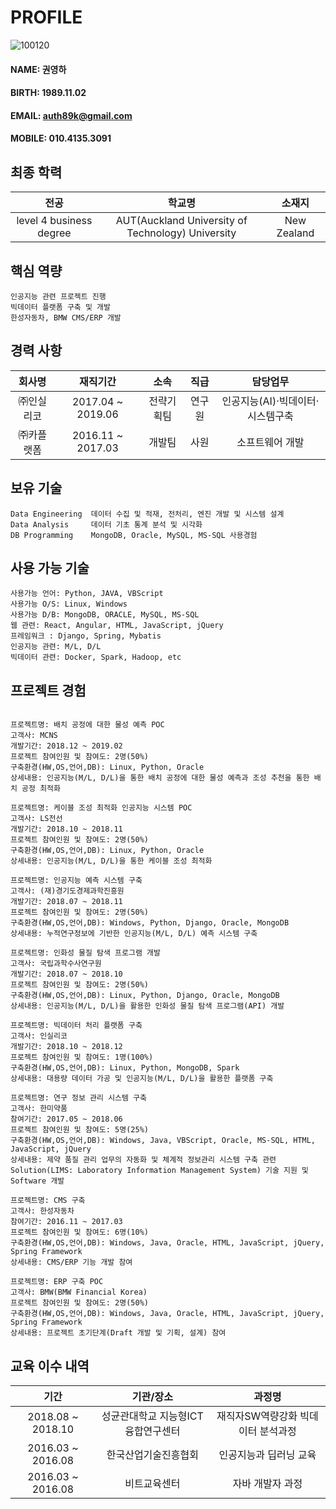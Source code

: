 # PROFILE
![100120](https://user-images.githubusercontent.com/49545717/56680155-aad19180-6701-11e9-880c-1396455f856c.jpg)
#### NAME: 권영하
#### BIRTH: 1989.11.02
#### EMAIL: auth89k@gmail.com
#### MOBILE: 010.4135.3091

## 최종 학력
|**전공**|**학교명**|**소재지**|
|:--------:|:--------:|:--------:|
| level 4 business degree | AUT(Auckland University of Technology) University | New Zealand|

## 핵심 역량
```
인공지능 관련 프로젝트 진행
빅데이터 플랫폼 구축 및 개발
한성자동차, BMW CMS/ERP 개발
```

## 경력 사항
|**회사명**|**재직기간**|**소속**|**직급**|**담당업무**|
|:--------:|:--------:|:--------:|:--------:|:--------:|
| ㈜인실리코 | 2017.04 ~ 2019.06 | 전략기획팀 | 연구원 | 인공지능(AI)·빅데이터·시스템구축 |
| ㈜카플랫폼 | 2016.11 ~ 2017.03 | 개발팀 | 사원 | 소프트웨어 개발 |

## 보유 기술
```
Data Engineering  데이터 수집 및 적재, 전처리, 엔진 개발 및 시스템 설계
Data Analysis     데이터 기초 통계 분석 및 시각화
DB Programming	  MongoDB, Oracle, MySQL, MS-SQL 사용경험
```

## 사용 가능 기술
```
사용가능 언어: Python, JAVA, VBScript
사용가능 O/S: Linux, Windows
사용가능 D/B: MongoDB, ORACLE, MySQL, MS-SQL
웹 관련: React, Angular, HTML, JavaScript, jQuery
프레임워크 : Django, Spring, Mybatis
인공지능 관련: M/L, D/L
빅데이터 관련: Docker, Spark, Hadoop, etc
```

## 프로젝트 경험
```

프로젝트명: 배치 공정에 대한 물성 예측 POC
고객사: MCNS
개발기간: 2018.12 ~ 2019.02
프로젝트 참여인원 및 참여도: 2명(50%)
구축환경(HW,OS,언어,DB): Linux, Python, Oracle
상세내용: 인공지능(M/L, D/L)을 통한 배치 공정에 대한 물성 예측과 조성 추천을 통한 배치 공정 최적화

프로젝트명: 케이블 조성 최적화 인공지능 시스템 POC
고객사: LS전선
개발기간: 2018.10 ~ 2018.11
프로젝트 참여인원 및 참여도: 2명(50%)
구축환경(HW,OS,언어,DB): Linux, Python, Oracle
상세내용: 인공지능(M/L, D/L)을 통한 케이블 조성 최적화

프로젝트명: 인공지능 예측 시스템 구축
고객사: (재)경기도경제과학진흥원
개발기간: 2018.07 ~ 2018.11
프로젝트 참여인원 및 참여도: 2명(50%)
구축환경(HW,OS,언어,DB): Windows, Python, Django, Oracle, MongoDB
상세내용: 누적연구정보에 기반한 인공지능(M/L, D/L) 예측 시스템 구축

프로젝트명: 인화성 물질 탐색 프로그램 개발
고객사: 국립과학수사연구원
개발기간: 2018.07 ~ 2018.10
프로젝트 참여인원 및 참여도: 2명(50%)
구축환경(HW,OS,언어,DB): Linux, Python, Django, Oracle, MongoDB
상세내용: 인공지능(M/L, D/L)을 활용한 인화성 물질 탐색 프로그램(API) 개발

프로젝트명: 빅데이터 처리 플랫폼 구축 
고객사: 인실리코
개발기간: 2018.10 ~ 2018.12
프로젝트 참여인원 및 참여도: 1명(100%)
구축환경(HW,OS,언어,DB): Linux, Python, MongoDB, Spark
상세내용: 대용량 데이터 가공 및 인공지능(M/L, D/L)을 활용한 플랫폼 구축

프로젝트명: 연구 정보 관리 시스템 구축
고객사: 한미약품
참여기간: 2017.05 ~ 2018.06
프로젝트 참여인원 및 참여도: 5명(25%)
구축환경(HW,OS,언어,DB): Windows, Java, VBScript, Oracle, MS-SQL, HTML, JavaScript, jQuery
상세내용: 제약 품질 관리 업무의 자동화 및 체계적 정보관리 시스템 구축 관련 Solution(LIMS: Laboratory Information Management System) 기술 지원 및 Software 개발

프로젝트명: CMS 구축
고객사: 한성자동차
참여기간: 2016.11 ~ 2017.03
프로젝트 참여인원 및 참여도: 6명(10%)
구축환경(HW,OS,언어,DB): Windows, Java, Oracle, HTML, JavaScript, jQuery, Spring Framework
상세내용: CMS/ERP 기능 개발 참여

프로젝트명: ERP 구축 POC
고객사: BMW(BMW Financial Korea)
프로젝트 참여인원 및 참여도: 2명(50%)
구축환경(HW,OS,언어,DB): Windows, Java, Oracle, HTML, JavaScript, jQuery, Spring Framework
상세내용: 프로젝트 초기단계(Draft 개발 및 기획, 설계) 참여 

```

## 교육 이수 내역
|**기간**|**기관/장소**|**과정명**|
|:--------:|:--------:|:--------:|
| 2018.08 ~ 2018.10 | 성균관대학교 지능형ICT융합연구센터 | 재직자SW역량강화 빅데이터 분석과정 |
| 2016.03 ~ 2016.08 | 한국산업기술진흥협회 | 인공지능과 딥러닝 교육 |
| 2016.03 ~ 2016.08 | 비트교육센터 | 자바 개발자 과정 |
